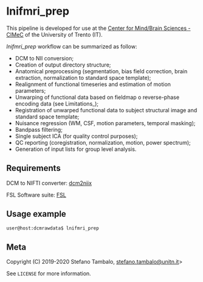 # lnifmri_prep

This pipeline is developed for use at the [Center for Mind/Brain Sciences - CIMeC](https://www.cimec.unitn.it/en/176/magnetic-resonance-laboratory-mri-lab) of the University of Trento (IT).

*lnifmri_prep* workflow can be summarized as follow:

* DCM to NII conversion;
* Creation of output directory structure;
* Anatomical preprocessing (segmentation, bias field correction, brain extraction, normalization to standard space template);
* Realignment of functional timeseries and estimation of motion parameters;
* Unwarping of functional data based on fieldmap o reverse-phase encoding data (see Limitations_);
* Registration of unwarped functional data to subject structural image and standard space template;
* Nuisance regression (WM, CSF, motion parameters, temporal masking);
* Bandpass filtering;
* Single subject ICA (for quality control purposes);
* QC reporting (coregistration, normalization, motion, power spectrum);
* Generation of input lists for group level analysis.


## Requirements

DCM to NIFTI converter: [dcm2niix](https://github.com/rordenlab/dcm2niix/releases)

FSL Software suite: [FSL](https://fsl.fmrib.ox.ac.uk/fsl/fslwiki/FSL)

## Usage example

```bash
user@host:dcmrawdata$ lnifmri_prep
```

## Meta

Copyright (C) 2019-2020 Stefano Tambalo, stefano.tambalo@unitn.it>

See ``LICENSE`` for more information.

